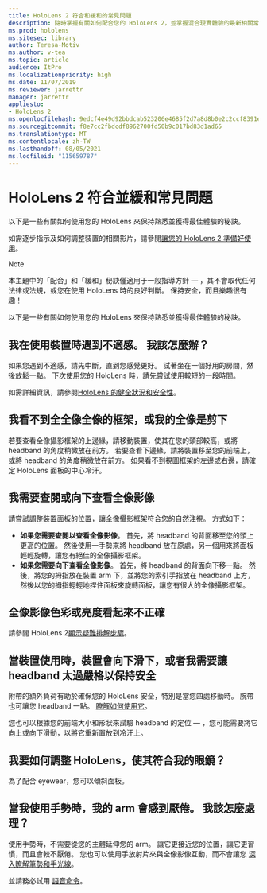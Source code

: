 ```yaml
---
title: HoloLens 2 符合和緩和的常見問題
description: 隨時掌握有關如何配合您的 HoloLens 2，並掌握混合現實體驗的最新相關常見問題的解答。
ms.prod: hololens
ms.sitesec: library
author: Teresa-Motiv
ms.author: v-tea
ms.topic: article
audience: ItPro
ms.localizationpriority: high
ms.date: 11/07/2019
ms.reviewer: jarrettr
manager: jarrettr
appliesto:
- HoloLens 2
ms.openlocfilehash: 9edcf4e49d92bbdcab523206e4685f2d7a8d8b0e2c2ccf8391ea2b32e304201f
ms.sourcegitcommit: f8e7cc2fbdcdf8962700fd50b9c017bd83d1ad65
ms.translationtype: MT
ms.contentlocale: zh-TW
ms.lasthandoff: 08/05/2021
ms.locfileid: "115659787"
---
```

# <a name="hololens-2-fit-and-comfort-frequently-asked-questions"></a>HoloLens 2 符合並緩和常見問題

以下是一些有關如何使用您的 HoloLens 來保持熟悉並獲得最佳體驗的秘訣。

如需逐步指示及如何調整裝置的相關影片，請參閱[讓您的 HoloLens 2 準備好使用](hololens2-setup.md)。

> [!NOTE]
> 本主題中的「配合」和「緩和」秘訣僅適用于一般指導方針 &mdash; ，其不會取代任何法律或法規，或您在使用 HoloLens 時的良好判斷。 保持安全，而且樂趣很有趣！

以下是一些有關如何使用您的 HoloLens 來保持熟悉並獲得最佳體驗的秘訣。

## <a name="im-experiencing-discomfort-when-i-use-my-device-what-should-i-do"></a>我在使用裝置時遇到不適感。 我該怎麼辦？

如果您遇到不適感，請先中斷，直到您感覺更好。 試著坐在一個好用的房間，然後放鬆一點。 下次使用您的 HoloLens 時，請先嘗試使用較短的一段時間。

如需詳細資訊，請參閱[HoloLens 的健全狀況和安全性](https://go.microsoft.com/fwlink/p/?LinkId=746661)。

## <a name="i-cant-see-the-whole-holographic-frame-or-my-holograms-are-cut-off"></a>我看不到全全像全像的框架，或我的全像是剪下

若要查看全像攝影框架的上邊緣，請移動裝置，使其在您的頭部較高，或將 headband 的角度稍微放在前方。 若要查看下邊緣，請將裝置移至您的前端上，或將 headband 的角度稍微放在前方。 如果看不到視圖框架的左邊或右邊，請確定 HoloLens 面板的中心冷汗。

## <a name="i-need-to-look-up-or-down-to-see-holograms"></a>我需要查閱或向下查看全像影像

請嘗試調整裝置面板的位置，讓全像攝影框架符合您的自然注視。 方式如下：

- **如果您需要查閱以查看全像影像**。 首先，將 headband 的背面移至您的頭上更高的位置。 然後使用一手勢來將 headband 放在原處，另一個用來將面板輕輕旋轉，讓您有絕佳的全像攝影框架。
- **如果您需要向下查看全像影像**。 首先，將 headband 的背面向下移一點。 然後，將您的拇指放在裝置 arm 下，並將您的索引手指放在 headband 上方，然後以您的拇指輕輕地捏住面板來旋轉面板，讓您有很大的全像攝影框架。

## <a name="hologram-image-color-or-brightness-does-not-look-right"></a>全像影像色彩或亮度看起來不正確

請參閱 HoloLens 2[顯示疑難排解步驟](hololens2-display.md)。

## <a name="the-device-slides-down-when-im-using-it-or-i-need-to-make-the-headband-too-tight-to-keep-it-secure"></a>當裝置使用時，裝置會向下滑下，或者我需要讓 headband 太過嚴格以保持安全

附帶的額外負荷有助於確保您的 HoloLens 安全，特別是當您四處移動時。 腕帶也可讓您 headband 一點。 [瞭解如何使用它](hololens2-setup.md#adjust-fit)。

您也可以根據您的前端大小和形狀來試驗 headband 的定位 &mdash; ，您可能需要將它向上或向下滑動，以將它重新置放到冷汗上。

## <a name="how-can-i-adjust-hololens-to-fit-with-my-glasses"></a>我要如何調整 HoloLens，使其符合我的眼鏡？

為了配合 eyewear，您可以傾斜面板。

## <a name="my-arm-gets-tired-when-i-use-gestures-what-can-i-do"></a>當我使用手勢時，我的 arm 會感到厭倦。 我該怎麼處理？

使用手勢時，不需要從您的主體延伸您的 arm。 讓它更接近您的位置，讓它更習慣，而且會較不厭倦。 您也可以使用手放射片來與全像影像互動，而不會讓您 [深入瞭解筆勢和手光線](hololens2-basic-usage.md#the-hand-tracking-frame)。

並請務必試用 [語音命令](hololens-cortana.md)。
